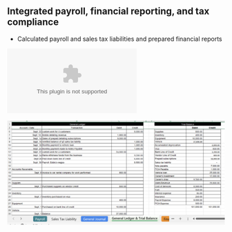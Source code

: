 ## Integrated payroll, financial reporting, and tax compliance

- Calculated payroll and sales tax liabilities and prepared financial reports

![View/download report](https://github.com/rizsocial/Accounting/blob/main/Integrated%20payroll%20and%20tax%20compliance/3.%20accounting%20project.xlsx)

![Screenshot](https://github.com/rizsocial/Accounting/blob/main/Integrated%20payroll%20and%20tax%20compliance/3.png)

